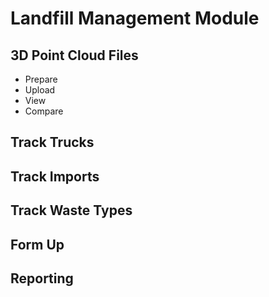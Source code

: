 # Landfill Management Module  

## 3D Point Cloud Files  

- Prepare  
- Upload  
- View  
- Compare  

## Track Trucks  

## Track Imports  

## Track Waste Types  

## Form Up  

## Reporting  
